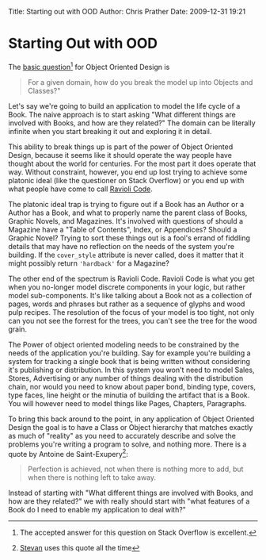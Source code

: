 Title: Starting out with OOD
Author: Chris Prather
Date: 2009-12-31 19:21

# Starting Out with  OOD

The [basic question][1][^1] for Object Oriented Design is 

>   For a given domain, how do you break the model up into Objects and
>   Classes?"

Let's say we're going to build an application to model the life cycle of a Book. The naive approach is to start asking "What different things are involved with Books, and how are they related?" The domain can be literally infinite when you start breaking it out and exploring it in detail.

This ability to break things up is part of the power of Object Oriented Design, because it seems like it should operate the way people have thought about the world for centuries. For the most part it does operate that way.  Without constraint, however, you end up lost trying to achieve some platonic ideal (like the questioner on Stack Overflow) or you end up with what people have come to call [Ravioli Code][2].

The platonic ideal trap is trying to figure out if a Book has an Author or a Author has a Book, and what to properly name the parent class of Books, Graphic Novels, and Magazines. It's involved with questions of should a Magazine have a "Table of Contents", Index, or Appendices? Should a Graphic Novel? Trying to sort these things out  is a fool's errand of fiddling details that may have no reflection on the needs of the system you're building. If the `cover_style` attribute is never called, does it matter that it might possibly return `'hardback'` for a Magazine?

The other end of the spectrum is Ravioli Code. Ravioli Code is what you get when you no-longer model discrete components in your logic, but rather model sub-components. It's like talking about a Book not as a collection of pages, words and phrases but rather as a sequence of glyphs and wood pulp recipes. The resolution of the focus of your model is too tight, not only can you not see the forrest for the trees, you can't see the tree for the wood grain.

The Power of object oriented modeling needs to be constrained by the needs of the application you're building. Say for example you're building a system for tracking a single book that is being written without considering it's publishing or distribution. In this system you won't need to model Sales, Stores, Advertising or any number of things dealing with the distribution chain, nor would you need to know about paper bond, binding type, covers, type faces, line height or the minutia of building the artifact that is a Book. You will however need to model things like Pages, Chapters, Paragraphs.

To bring this back around to the point, in any application of Object Oriented Design the goal is to have a Class or Object hierarchy that matches exactly as much of "reality" as you need to accurately describe and solve the problems you're writing a program to solve, and nothing more. There is a quote by Antoine de Saint-Exupery[^2]:

>   Perfection is achieved, not when there is nothing more to add, but
>   when there is nothing left to take away.

Instead of starting with "What different things are involved with Books, and how are they related?" we with really should start with "what features of a Book do I need to enable my application to deal with?"


[^1]: The accepted answer for this question on Stack Overflow is excellent.

[^2]: [Stevan][3] uses this quote all the time

[1]: http://stackoverflow.com/questions/1078838/oop-choosing-objects
[2]: http://en.wikipedia.org/wiki/Ravioli_code#Ravioli_code
[3]: http://stevan-little.blogspot.com/
